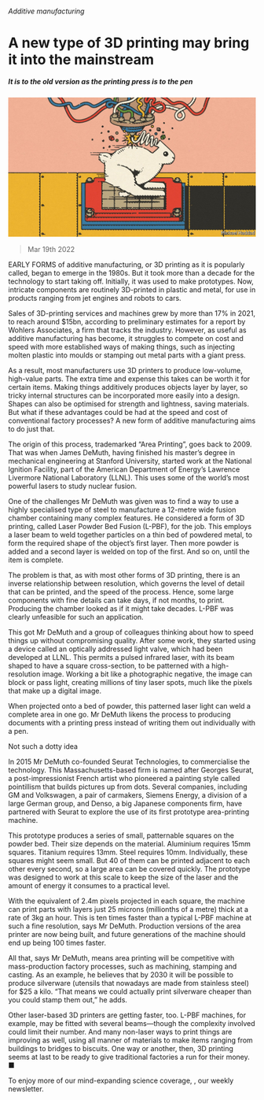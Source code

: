 ###### Additive manufacturing

# A new type of 3D printing may bring it into the mainstream 

##### It is to the old version as the printing press is to the pen 

![image](images/20220319_std001.jpg) 

> Mar 19th 2022 

EARLY FORMS of additive manufacturing, or 3D printing as it is popularly called, began to emerge in the 1980s. But it took more than a decade for the technology to start taking off. Initially, it was used to make prototypes. Now, intricate components are routinely 3D-printed in plastic and metal, for use in products ranging from jet engines and robots to cars.

Sales of 3D-printing services and machines grew by more than 17% in 2021, to reach around $15bn, according to preliminary estimates for a report by Wohlers Associates, a firm that tracks the industry. However, as useful as additive manufacturing has become, it struggles to compete on cost and speed with more established ways of making things, such as injecting molten plastic into moulds or stamping out metal parts with a giant press.


As a result, most manufacturers use 3D printers to produce low-volume, high-value parts. The extra time and expense this takes can be worth it for certain items. Making things additively produces objects layer by layer, so tricky internal structures can be incorporated more easily into a design. Shapes can also be optimised for strength and lightness, saving materials. But what if these advantages could be had at the speed and cost of conventional factory processes? A new form of additive manufacturing aims to do just that.

The origin of this process, trademarked “Area Printing”, goes back to 2009. That was when James DeMuth, having finished his master’s degree in mechanical engineering at Stanford University, started work at the National Ignition Facility, part of the American Department of Energy’s Lawrence Livermore National Laboratory (LLNL). This uses some of the world’s most powerful lasers to study nuclear fusion.

One of the challenges Mr DeMuth was given was to find a way to use a highly specialised type of steel to manufacture a 12-metre wide fusion chamber containing many complex features. He considered a form of 3D printing, called Laser Powder Bed Fusion (L-PBF), for the job. This employs a laser beam to weld together particles on a thin bed of powdered metal, to form the required shape of the object’s first layer. Then more powder is added and a second layer is welded on top of the first. And so on, until the item is complete.

The problem is that, as with most other forms of 3D printing, there is an inverse relationship between resolution, which governs the level of detail that can be printed, and the speed of the process. Hence, some large components with fine details can take days, if not months, to print. Producing the chamber looked as if it might take decades. L-PBF was clearly unfeasible for such an application.

This got Mr DeMuth and a group of colleagues thinking about how to speed things up without compromising quality. After some work, they started using a device called an optically addressed light valve, which had been developed at LLNL. This permits a pulsed infrared laser, with its beam shaped to have a square cross-section, to be patterned with a high-resolution image. Working a bit like a photographic negative, the image can block or pass light, creating millions of tiny laser spots, much like the pixels that make up a digital image.

When projected onto a bed of powder, this patterned laser light can weld a complete area in one go. Mr DeMuth likens the process to producing documents with a printing press instead of writing them out individually with a pen.

Not such a dotty idea

In 2015 Mr DeMuth co-founded Seurat Technologies, to commercialise the technology. This Massachusetts-based firm is named after Georges Seurat, a post-impressionist French artist who pioneered a painting style called pointillism that builds pictures up from dots. Several companies, including GM and Volkswagen, a pair of carmakers, Siemens Energy, a division of a large German group, and Denso, a big Japanese components firm, have partnered with Seurat to explore the use of its first prototype area-printing machine.

This prototype produces a series of small, patternable squares on the powder bed. Their size depends on the material. Aluminium requires 15mm squares. Titanium requires 13mm. Steel requires 10mm. Individually, these squares might seem small. But 40 of them can be printed adjacent to each other every second, so a large area can be covered quickly. The prototype was designed to work at this scale to keep the size of the laser and the amount of energy it consumes to a practical level.

With the equivalent of 2.4m pixels projected in each square, the machine can print parts with layers just 25 microns (millionths of a metre) thick at a rate of 3kg an hour. This is ten times faster than a typical L-PBF machine at such a fine resolution, says Mr DeMuth. Production versions of the area printer are now being built, and future generations of the machine should end up being 100 times faster.

All that, says Mr DeMuth, means area printing will be competitive with mass-production factory processes, such as machining, stamping and casting. As an example, he believes that by 2030 it will be possible to produce silverware (utensils that nowadays are made from stainless steel) for $25 a kilo. “That means we could actually print silverware cheaper than you could stamp them out,” he adds.

Other laser-based 3D printers are getting faster, too. L-PBF machines, for example, may be fitted with several beams—though the complexity involved could limit their number. And many non-laser ways to print things are improving as well, using all manner of materials to make items ranging from buildings to bridges to biscuits. One way or another, then, 3D printing seems at last to be ready to give traditional factories a run for their money. ■

To enjoy more of our mind-expanding science coverage, , our weekly newsletter.

